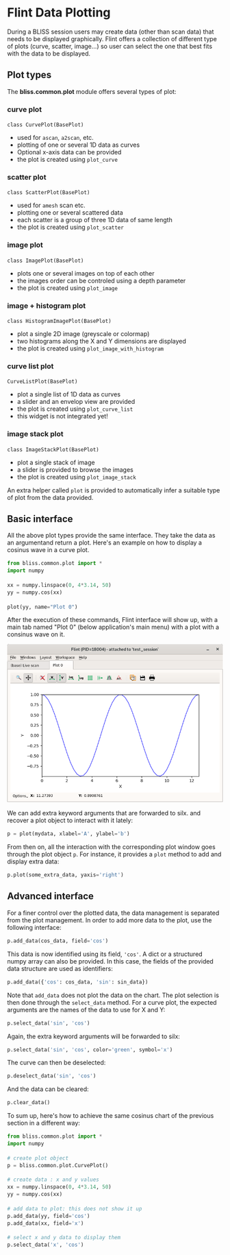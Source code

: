 
# Flint Data Plotting

During a BLISS session users may create data (other than scan data) that needs to be displayed graphically. Flint offers a collection of different type of plots (curve, scatter, image...) so user can select the one that best fits with the data to be displayed.

## Plot types

The **bliss.common.plot** module offers several types of plot:

### curve plot

`class CurvePlot(BasePlot)`

  * used for `ascan`, `a2scan`, etc.
  * plotting of one or several 1D data as curves
  * Optional x-axis data can be provided
  * the plot is created using `plot_curve`

### scatter plot

`class ScatterPlot(BasePlot)`

  * used for `amesh` scan etc.	
  * plotting one or several scattered data
  * each scatter is a group of three 1D data of same length
  * the plot is created using `plot_scatter`

### image plot

`class ImagePlot(BasePlot)`

  * plots one or several images on top of each other
  * the images order can be controled using a depth parameter
  * the plot is created using `plot_image`


### image + histogram plot

`class HistogramImagePlot(BasePlot)`

  * plot a single 2D image (greyscale or colormap)
  * two histograms along the X and Y dimensions are displayed
  * the plot is created using `plot_image_with_histogram`

### curve list plot

`CurveListPlot(BasePlot)`

  * plot a single list of 1D data as curves
  * a slider and an envelop view are provided
  * the plot is created using `plot_curve_list`
  * this widget is not integrated yet!

### image stack plot

`class ImageStackPlot(BasePlot)`

  * plot a single stack of image
  * a slider is provided to browse the images
  * the plot is created using `plot_image_stack`

An extra helper called `plot` is provided to automatically infer
a suitable type of plot from the data provided.


## Basic interface

All the above plot types provide the same interface. They take the data
as an argumentand return a plot. Here's an example on how to display a cosinus wave in a curve plot.

```python
from bliss.common.plot import *
import numpy

xx = numpy.linspace(0, 4*3.14, 50)
yy = numpy.cos(xx)

plot(yy, name="Plot 0")
```

After the execution of these commands, Flint interface will show up, with a main tab named "Plot 0" (below application's main menu) with a plot with a consinus wave on it.

![Screenshot](img/flint_plot_1d_cosinus.png)

We can add extra keyword arguments that are forwarded to silx. and recover a plot object to interact with it lately:

```python
p = plot(mydata, xlabel='A', ylabel='b')
```

From then on, all the interaction with the corresponding plot window goes
through the plot object `p`. For instance, it provides a ``plot`` method
to add and display extra data:

```python
p.plot(some_extra_data, yaxis='right')
```

## Advanced interface


For a finer control over the plotted data, the data management is
separated from the plot management. In order to add more data to
the plot, use the following interface:

```python
p.add_data(cos_data, field='cos')
```

This data is now identified using its field, ``'cos'``. A dict or
a structured numpy array can also be provided. In this case,
the fields of the provided data structure are used as identifiers:

```python
p.add_data({'cos': cos_data, 'sin': sin_data})
```

Note that ``add_data`` does not plot the data on the chart. The plot selection is then done through the ``select_data`` method.
For a curve plot, the expected arguments are the names of the data
to use for X and Y:

```python
p.select_data('sin', 'cos')
```

Again, the extra keyword arguments will be forwarded to silx:

```python
p.select_data('sin', 'cos', color='green', symbol='x')
```

The curve can then be deselected:

```python
p.deselect_data('sin', 'cos')
```

And the data can be cleared:

```python
p.clear_data()
```

To sum up, here's how to achieve the same cosinus chart of the previous section in a different way:

```python
from bliss.common.plot import *
import numpy

# create plot object
p = bliss.common.plot.CurvePlot()

# create data : x and y values
xx = numpy.linspace(0, 4*3.14, 50)
yy = numpy.cos(xx)

# add data to plot: this does not show it up
p.add_data(yy, field='cos')
p.add_data(xx, field='x')

# select x and y data to display them
p.select_data('x', 'cos')
```
